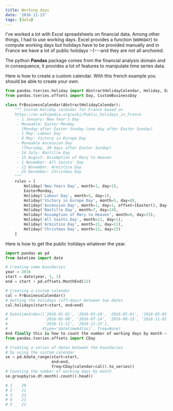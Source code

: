 ```yaml
---
title: Working days
date: '2016-11-23'
tags: [data]
---
```


I’ve worked a lot with Excel spreadsheets on financial data. Among other things, I had to use working days. Excel provides a function (`WORKDAY`) to compute working days but holidays have to be provided manually and in France we have a lot of public holidays :-)---and they are not all anchored.

The python **Pandas** package comes from the financial analysis domain and in consequence, it provides a lot of features to manipulate time series data.

Here is how to create a custom calendar. With this french example you should be able to create your own.

```python
from pandas.tseries.holiday import AbstractHolidayCalendar, Holiday, EasterMonday, Easter
from pandas.tseries.offsets import Day, CustomBusinessDay

class FrBusinessCalendar(AbstractHolidayCalendar):
    """ Custom Holiday calendar for France based on
    https://en.wikipedia.org/wiki/Public_holidays_in_France
     - 1 January: New Year's Day
     - Moveable: Easter Monday 
       (Monday after Easter Sunday (one day after Easter Sunday)
     - 1 May: Labour Day
     - 8 May: Victory in Europe Day
     - Moveable Ascension Day 
       (Thursday, 39 days after Easter Sunday)
     - 14 July: Bastille Day
     - 15 August: Assumption of Mary to Heaven
     - 1 November: All Saints' Day
     - 11 November: Armistice Day
     - 25 December: Christmas Day
    """
    rules = [
        Holiday('New Years Day', month=1, day=1),
        EasterMonday,
        Holiday('Labour Day', month=5, day=1),
        Holiday('Victory in Europe Day', month=5, day=8),
        Holiday('Ascension Day', month=1, day=1, offset=[Easter(), Day(39)]),
        Holiday('Bastille Day', month=7, day=14),
        Holiday('Assumption of Mary to Heaven', month=8, day=15),
        Holiday('All Saints Day', month=11, day=1),
        Holiday('Armistice Day', month=11, day=11),
        Holiday('Christmas Day', month=12, day=25)
    ]
```

Here is how to get the public holidays whatever the year.

```python
import pandas as pd
from datetime import date

# Creating some boundaries
year = 2016
start = date(year, 1, 1)
end = start + pd.offsets.MonthEnd(12)

# Creating a custom calendar
cal = FrBusinessCalendar()
# Getting the holidays (off-days) between two dates
cal.holidays(start=start, end=end)

# DatetimeIndex(['2016-01-01', '2016-03-28', '2016-05-01', '2016-05-05',
#                '2016-05-08', '2016-07-14', '2016-08-15', '2016-11-01',
#                '2016-11-11', '2016-12-25'],
#               dtype='datetime64[ns]', freq=None)
And finally this is how to count the number of working days by month — it is very useful for a lot of things like building a rough schedule.
from pandas.tseries.offsets import CDay

# Creating a series of dates between the boundaries 
# by using the custom calendar
se = pd.bdate_range(start=start, 
                    end=end,
                    freq=CDay(calendar=cal)).to_series()
# Counting the number of working days by month
se.groupby(se.dt.month).count().head()

# 1    20
# 2    21
# 3    22
# 4    21
# 5    21
```